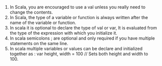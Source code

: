 1. In Scala, you are encouraged to use a val unless you really need to change the contents.
2. In Scala, the type of a variable or function is always written after the
    name of the variable or function. 
3. In scala it is optional to declare the type of val or var, It is evaluated from
    the type of the expression with which you initialize it.
4. In scala semicolons ; are optional and only required if you have multiple statements on the same line. 
5. In scala multiple variables or values can be declare and initialized together as :
    var height, width = 100 // Sets both height and width to 100. 





